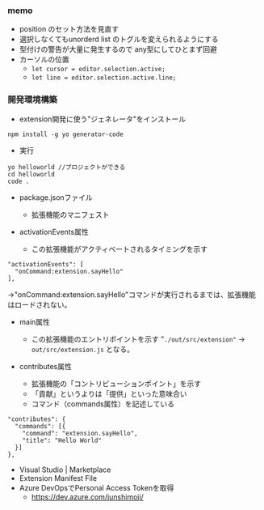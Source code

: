 ### memo
* position のセット方法を見直す
* 選択しなくてもunorderd list のトグルを変えられるようにする
* 型付けの警告が大量に発生するので any型にしてひとまず回避
* カーソルの位置
	* `let cursor = editor.selection.active;` 
	* `let line = editor.selection.active.line;`

### 開発環境構築
* extension開発に使う"ジェネレータ"をインストール
```
npm install -g yo generator-code
```

* 実行
```
yo helloworld //プロジェクトができる
cd helloworld
code .
```

* package.jsonファイル
    * 拡張機能のマニフェスト

* activationEvents属性
    * この拡張機能がアクティベートされるタイミングを示す

```
"activationEvents": [
  "onCommand:extension.sayHello"
],
```

→"onCommand:extension.sayHello"コマンドが実行されるまでは、拡張機能はロードされない。

* main属性
    * この拡張機能のエントリポイントを示す
    "`./out/src/extension"` → `out/src/extension.js` となる。

* contributes属性
    * 拡張機能の「コントリビューションポイント」を示す
    * 「貢献」というよりは「提供」といった意味合い
    * コマンド（commands属性）を記述している

```
"contributes": {
  "commands": [{
    "command": "extension.sayHello",
    "title": "Hello World"
  }]
},
```

* Visual Studio | Marketplace
* Extension Manifest File
* Azure DevOpsでPersonal Access Tokenを取得
    * https://dev.azure.com/junshimoji/



